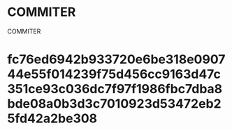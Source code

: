 # COMMITER
COMMITER






# fc76ed6942b933720e6be318e090744e55f014239f75d456cc9163d47c351ce93c036dc7f97f1986fbc7dba8bde08a0b3d3c7010923d53472eb25fd42a2be308

